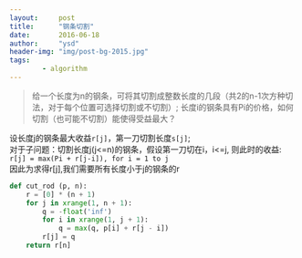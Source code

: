 ```yaml
---
layout:     post
title:      "钢条切割"
date:       2016-06-18
author:     "ysd"
header-img: "img/post-bg-2015.jpg"
tags:      
        - algorithm
---
```


>给一个长度为n的钢条，可将其切割成整数长度的几段（共2的n-1次方种切法，对于每个位置可选择切割或不切割）;
长度i的钢条具有Pi的价格，如何切割（也可能不切割）能使得受益最大？<br/>

设长度j的钢条最大收益`r[j]`，第一刀切割长度`s[j]`;<br/>
对于子问题：切割长度j(j<=n)的钢条，假设第一刀切在i，i<=j,
则此时的收益:<br/>
`r[j] = max(Pi + r[j-i]), for i = 1 to j`<br/>
因此为求得r[j],我们需要所有长度小于j的钢条的r

```python
def cut_rod (p, n):
    r = [0] * (n + 1)
    for j in xrange(1, n + 1):
        q = -float('inf')
        for i in xrange(1, j + 1):
            q = max(q, p[i] + r[j - i])
        r[j] = q
    return r[n]
```
